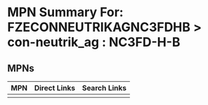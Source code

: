 



# MPN Summary For: FZECONNEUTRIKAGNC3FDHB > con-neutrik_ag : NC3FD-H-B

## MPNs
  

|MPN|Direct Links|Search Links|
| :--- | :--- | :--- |
||||
